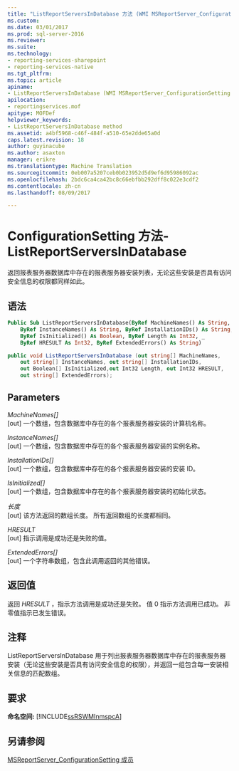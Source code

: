 ```yaml
---
title: "ListReportServersInDatabase 方法 (WMI MSReportServer_ConfigurationSetting) |Microsoft 文档"
ms.custom: 
ms.date: 03/01/2017
ms.prod: sql-server-2016
ms.reviewer: 
ms.suite: 
ms.technology:
- reporting-services-sharepoint
- reporting-services-native
ms.tgt_pltfrm: 
ms.topic: article
apiname:
- ListReportServersInDatabase (WMI MSReportServer_ConfigurationSetting Class)
apilocation:
- reportingservices.mof
apitype: MOFDef
helpviewer_keywords:
- ListReportServersInDatabase method
ms.assetid: a4bf5968-c46f-484f-a510-65e2dde65a0d
caps.latest.revision: 18
author: guyinacube
ms.author: asaxton
manager: erikre
ms.translationtype: Machine Translation
ms.sourcegitcommit: 0eb007a5207ceb0b023952d5d9ef6d95986092ac
ms.openlocfilehash: 2bdc6ca4ca42bc8c66ebfbb292dff8c022e3cdf2
ms.contentlocale: zh-cn
ms.lasthandoff: 08/09/2017

---
```

# <a name="configurationsetting-method---listreportserversindatabase"></a>ConfigurationSetting 方法-ListReportServersInDatabase
  返回报表服务器数据库中存在的报表服务器安装列表，无论这些安装是否具有访问安全信息的权限都同样如此。  
  
## <a name="syntax"></a>语法  
  
```vb  
Public Sub ListReportServersInDatabase(ByRef MachineNames() As String, _  
    ByRef InstanceNames() As String, ByRef InstallationIDs() As String, _  
    ByRef IsInitialized() As Boolean, ByRef Length As Int32, _  
    ByRef HRESULT As Int32, ByRef ExtendedErrors() As String)  
```  
  
```csharp  
public void ListReportServersInDatabase (out string[] MachineNames,   
    out string[] InstanceNames, out string[] InstallationIDs,   
    out Boolean[] IsInitialized,out Int32 Length, out Int32 HRESULT,    
    out string[] ExtendedErrors);  
```  
  
## <a name="parameters"></a>Parameters  
 *MachineNames[]*  
 [out] 一个数组，包含数据库中存在的各个报表服务器安装的计算机名称。  
  
 *InstanceNames[]*  
 [out] 一个数组，包含数据库中存在的各个报表服务器安装的实例名称。  
  
 *InstallationIDs[]*  
 [out] 一个数组，包含数据库中存在的各个报表服务器安装的安装 ID。  
  
 *IsInitialized[]*  
 [out] 一个数组，包含数据库中存在的各个报表服务器安装的初始化状态。  
  
 *长度*  
 [out] 该方法返回的数组长度。 所有返回数组的长度都相同。  
  
 *HRESULT*  
 [out] 指示调用是成功还是失败的值。  
  
 *ExtendedErrors[]*  
 [out] 一个字符串数组，包含此调用返回的其他错误。  
  
## <a name="return-value"></a>返回值  
 返回 *HRESULT* ，指示方法调用是成功还是失败。 值 0 指示方法调用已成功。 非零值指示已发生错误。  
  
## <a name="remarks"></a>注释  
 ListReportServersInDatabase 用于列出报表服务器数据库中存在的报表服务器安装（无论这些安装是否具有访问安全信息的权限），并返回一组包含每一安装相关信息的匹配数组。  
  
## <a name="requirements"></a>要求  
 **命名空间:** [!INCLUDE[ssRSWMInmspcA](../../includes/ssrswminmspca-md.md)]  
  
## <a name="see-also"></a>另请参阅  
 [MSReportServer_ConfigurationSetting 成员](../../reporting-services/wmi-provider-library-reference/msreportserver-configurationsetting-members.md)  
  
  
